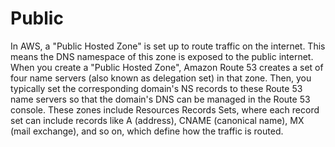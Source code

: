# Public

In AWS, a "Public Hosted Zone" is set up to route traffic on the internet. This means the DNS namespace of this zone is exposed to the public internet. When you create a "Public Hosted Zone", Amazon Route 53 creates a set of four name servers (also known as delegation set) in that zone. Then, you typically set the corresponding domain's NS records to these Route 53 name servers so that the domain's DNS can be managed in the Route 53 console. These zones include Resources Records Sets, where each record set can include records like A (address), CNAME (canonical name), MX (mail exchange), and so on, which define how the traffic is routed.